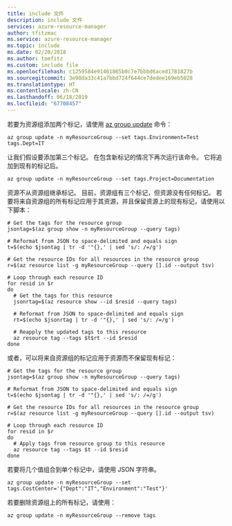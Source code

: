 ```yaml
---
title: include 文件
description: include 文件
services: azure-resource-manager
author: tfitzmac
ms.service: azure-resource-manager
ms.topic: include
ms.date: 02/20/2018
ms.author: tomfitz
ms.custom: include file
ms.openlocfilehash: c1259584e91461865b0c7e7bbbd6aced1781827b
ms.sourcegitcommit: 3e98da33c41a7bbd724f644ce7dedee169eb5028
ms.translationtype: HT
ms.contentlocale: zh-CN
ms.lasthandoff: 06/18/2019
ms.locfileid: "67708457"
---
```

若要为资源组添加两个标记，请使用 [az group update](/cli/azure/group) 命令：

```azurecli-interactive
az group update -n myResourceGroup --set tags.Environment=Test tags.Dept=IT
```

让我们假设要添加第三个标记。 在包含新标记的情况下再次运行该命令。 它将追加到现有的标记后。

```azurecli-interactive
az group update -n myResourceGroup --set tags.Project=Documentation
```

资源不从资源组继承标记。 目前，资源组有三个标记，但资源没有任何标记。 若要将来自资源组的所有标记应用于其资源，并且保留资源上的现有标记，请使用以下脚本：

```azurecli-interactive
# Get the tags for the resource group
jsontag=$(az group show -n myResourceGroup --query tags)

# Reformat from JSON to space-delimited and equals sign
t=$(echo $jsontag | tr -d '"{},' | sed 's/: /=/g')

# Get the resource IDs for all resources in the resource group
r=$(az resource list -g myResourceGroup --query [].id --output tsv)

# Loop through each resource ID
for resid in $r
do
  # Get the tags for this resource
  jsonrtag=$(az resource show --id $resid --query tags)
  
  # Reformat from JSON to space-delimited and equals sign
  rt=$(echo $jsonrtag | tr -d '"{},' | sed 's/: /=/g')
  
  # Reapply the updated tags to this resource
  az resource tag --tags $t$rt --id $resid
done
```

或者，可以将来自资源组的标记应用于资源而不保留现有标记：

```azurecli-interactive
# Get the tags for the resource group
jsontag=$(az group show -n myResourceGroup --query tags)

# Reformat from JSON to space-delimited and equals sign
t=$(echo $jsontag | tr -d '"{},' | sed 's/: /=/g')

# Get the resource IDs for all resources in the resource group
r=$(az resource list -g myResourceGroup --query [].id --output tsv)

# Loop through each resource ID
for resid in $r
do
  # Apply tags from resource group to this resource
  az resource tag --tags $t --id $resid
done
```

若要将几个值组合到单个标记中，请使用 JSON 字符串。

```azurecli-interactive
az group update -n myResourceGroup --set tags.CostCenter='{"Dept":"IT","Environment":"Test"}'
```

若要删除资源组上的所有标记，请使用：

```azurecli-interactive
az group update -n myResourceGroup --remove tags
```
